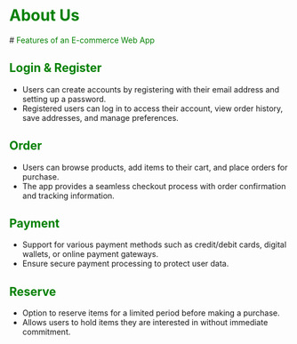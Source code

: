 <h1 style="color:green">  About Us</h1>
# <span style="color: green;">Features of an E-commerce Web App</span>

## <span style="color: green;">Login & Register</span>
- Users can create accounts by registering with their email address and setting up a password.
- Registered users can log in to access their account, view order history, save addresses, and manage preferences.

## <span style="color: green;">Order</span>
- Users can browse products, add items to their cart, and place orders for purchase.
- The app provides a seamless checkout process with order confirmation and tracking information.

## <span style="color: green;">Payment</span>
- Support for various payment methods such as credit/debit cards, digital wallets, or online payment gateways.
- Ensure secure payment processing to protect user data.

## <span style="color: green;">Reserve</span>
- Option to reserve items for a limited period before making a purchase.
- Allows users to hold items they are interested in without immediate commitment.
